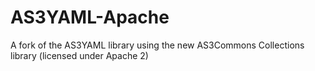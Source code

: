 # AS3YAML-Apache
A fork of the AS3YAML library using the new AS3Commons Collections library (licensed under Apache 2)
